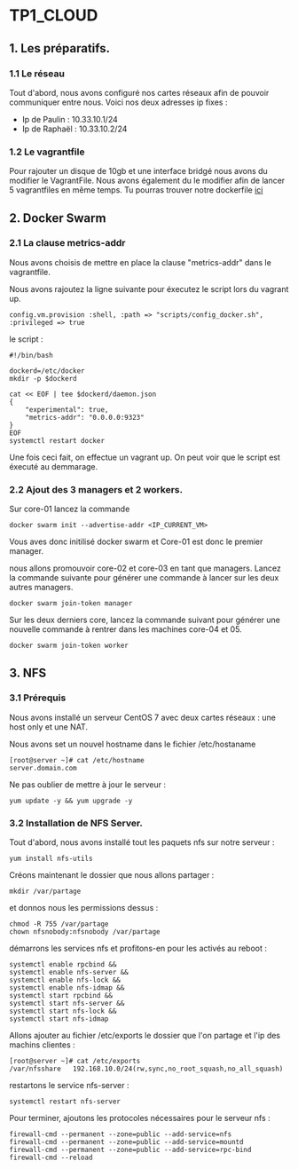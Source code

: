 # TP1_CLOUD

## 1. Les préparatifs.

### 1.1 Le réseau
Tout d'abord, nous avons configuré nos cartes réseaux afin de pouvoir communiquer entre nous.
Voici nos deux adresses ip fixes :
* Ip de Paulin : 10.33.10.1/24
* Ip de Raphaël : 10.33.10.2/24

### 1.2 Le vagrantfile
Pour rajouter un disque de 10gb et une interface bridgé nous avons du modifier le VagrantFile.
Nous avons également du le modifier afin de lancer 5 vagrantfiles en même temps. Tu pourras trouver notre dockerfile [ici](sources/Vagrantfile)

## 2. Docker Swarm

### 2.1 La clause metrics-addr

Nous avons choisis de mettre en place la clause "metrics-addr" dans le vagrantfile.

Nous avons rajoutez la ligne suivante pour éxecutez le script lors du vagrant up.

```
config.vm.provision :shell, :path => "scripts/config_docker.sh", :privileged => true
```

le script :

```
#!/bin/bash

dockerd=/etc/docker
mkdir -p $dockerd

cat << EOF | tee $dockerd/daemon.json
{
    "experimental": true,
    "metrics-addr": "0.0.0.0:9323"
}
EOF
systemctl restart docker
```

Une fois ceci fait, on effectue un vagrant up. On peut voir que le script est éxecuté au demmarage.

### 2.2 Ajout des 3 managers et 2 workers.

Sur core-01 lancez la commande

```
docker swarm init --advertise-addr <IP_CURRENT_VM>
```

Vous aves donc initilisé docker swarm et Core-01 est donc le premier manager.

nous allons promouvoir core-02 et core-03 en tant que managers. Lancez la commande suivante pour générer une commande à lancer sur les deux autres managers.

```
docker swarm join-token manager
```

Sur les deux derniers core, lancez la commande suivant pour générer une nouvelle commande à rentrer dans les machines core-04 et 05.

```
docker swarm join-token worker
```

## 3. NFS

### 3.1 Prérequis

Nous avons installé un serveur CentOS 7 avec deux cartes réseaux : une host only et une NAT.

Nous avons set un nouvel hostname dans le fichier /etc/hostaname

```
[root@server ~]# cat /etc/hostname
server.domain.com
```

Ne pas oublier de mettre à jour le serveur :

```
yum update -y && yum upgrade -y
```

### 3.2 Installation de NFS Server.

Tout d'abord, nous avons installé tout les paquets nfs sur notre serveur :

```
yum install nfs-utils
```

Créons maintenant le dossier que nous allons partager :

```
mkdir /var/partage
```

et donnos nous les permissions dessus :

```
chmod -R 755 /var/partage
chown nfsnobody:nfsnobody /var/partage
```

démarrons les services nfs et profitons-en pour les activés au reboot :

```
systemctl enable rpcbind &&
systemctl enable nfs-server &&
systemctl enable nfs-lock &&
systemctl enable nfs-idmap &&
systemctl start rpcbind &&
systemctl start nfs-server &&
systemctl start nfs-lock &&
systemctl start nfs-idmap
```

Allons ajouter au fichier /etc/exports le dossier que l'on partage et l'ip des machins clientes :

```
[root@server ~]# cat /etc/exports
/var/nfsshare   192.168.10.0/24(rw,sync,no_root_squash,no_all_squash)
```

restartons le service nfs-server :
```
systemctl restart nfs-server
```

Pour terminer, ajoutons les protocoles nécessaires pour le serveur nfs :
```
firewall-cmd --permanent --zone=public --add-service=nfs
firewall-cmd --permanent --zone=public --add-service=mountd
firewall-cmd --permanent --zone=public --add-service=rpc-bind
firewall-cmd --reload
```
